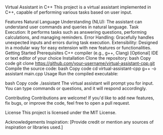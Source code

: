 Virtual Assistant in C++
This project is a virtual assistant implemented in C++, capable of performing various tasks based on user input.

Features
Natural Language Understanding (NLU): The assistant can understand user commands and queries in natural language.
Task Execution: It performs tasks such as answering questions, performing calculations, and managing reminders.
Error Handling: Gracefully handles unexpected inputs and errors during task execution.
Extensibility: Designed in a modular way for easy extension with new features or functionalities.
Getting Started
Prerequisites
C++ compiler (e.g., g++, Clang)
[Optional] IDE or text editor of your choice
Installation
Clone the repository:
bash
Copy code
git clone https://github.com/your-username/virtual-assistant-cpp.git
Compile the source code:
bash
Copy code
cd virtual-assistant-cpp
g++ -o assistant main.cpp
Usage
Run the compiled executable:

bash
Copy code
./assistant
The virtual assistant will prompt you for input. You can type commands or questions, and it will respond accordingly.

Contributing
Contributions are welcome! If you'd like to add new features, fix bugs, or improve the code, feel free to open a pull request.

License
This project is licensed under the MIT License.

Acknowledgements
Inspiration: [Provide credit or mention any sources of inspiration or libraries used.]
